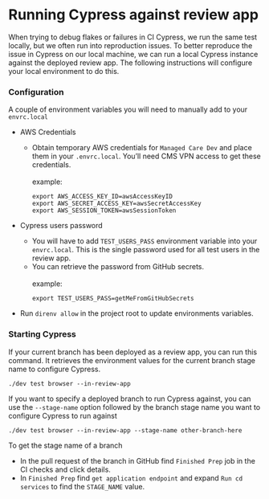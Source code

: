 # Running Cypress against review app

When trying to debug flakes or failures in CI Cypress, we run the same test locally, but we often run into reproduction issues. To better reproduce the issue in Cypress on our local machine, we can run a local Cypress instance against the deployed review app. The following instructions will configure your local environment to do this.

### Configuration
A couple of environment variables you will need to manually add to your `envrc.local`
  - AWS Credentials
    - Obtain temporary AWS credentials for `Managed Care Dev` and place them in your `.envrc.local`. You’ll need CMS VPN access to get these credentials.
    <br><br>example:
        ```text
        export AWS_ACCESS_KEY_ID=awsAccessKeyID
        export AWS_SECRET_ACCESS_KEY=awsSecretAccessKey
        export AWS_SESSION_TOKEN=awsSessionToken
       ```
  - Cypress users password
    - You will have to add `TEST_USERS_PASS` environment variable into your `envrc.local`. This is the single password used for all test users in the review app.
    - You can retrieve the password from GitHub secrets.
    <br><br>example:
        ```text
        export TEST_USERS_PASS=getMeFromGitHubSecrets
       ```

  - Run `direnv allow` in the project root to update environments variables.

### Starting Cypress
If your current branch has been deployed as a review app, you can run this command. It retrieves the environment values for the current branch stage name to configure Cypress.
```
./dev test browser --in-review-app
```

If you want to specify a deployed branch to run Cypress against, you can use the `--stage-name` option followed by the branch stage name you want to configure Cypress to run against
```
./dev test browser --in-review-app --stage-name other-branch-here
```

 To get the stage name of a branch
  - In the pull request of the branch in GitHub find `Finished Prep` job in the CI checks and click details.
  - In `Finished Prep` find `get application endpoint` and expand `Run cd services` to find the `STAGE_NAME` value.
